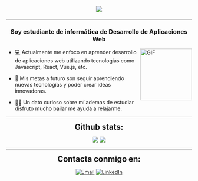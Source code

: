 <h1 align="center">
  <img src="https://readme-typing-svg.herokuapp.com/?font=Righteous&size=40&center=true&vCenter=true&width=600&height=70&duration=5000&lines=Hola,+a+tod@s!+👋;+Mi+nombre+es+Marco+Goitia!&color=38B2AC" />
</h1>

---

<h3 align="center">Soy estudiante de informática de Desarrollo de Aplicaciones Web</h3>
  <img align="right" alt="GIF" height="140px" 
    src="https://media0.giphy.com/media/v1.Y2lkPTc5MGI3NjExdmM4ZHRpcGMzMGEydWZhaGR1NGxnMTYwODN4enJnMzgxdHJ2N3E1ZyZlcD12MV9pbnRlcm5hbF9naWZfYnlfaWQmY3Q9Zw/Y4ak9Ki2GZCbJxAnJD/giphy.gif" />

-  💻 Actualmente me enfoco en aprender desarrollo de aplicaciones web utilizando tecnologias como Javascript, React, Vue.js, etc.

  
-  💪 Mis metas a futuro son seguir aprendiendo nuevas tecnologías y poder crear ideas innovadoras. 
  

- 🕺🏻​ Un dato curioso sobre mí ademas de estudiar disfruto mucho bailar me ayuda a relajarme.
  



 ---

 <div align="center">
<h2 align="center" style="margin: 5px 10px;">Github stats:</h2> 

[![](https://github-readme-stats.vercel.app/api?username=WhiteCascade&show_icons=true&theme=tokyonight&hide_border=true&locale=en)](https://github.com/WhiteCascade)
[![](https://github-readme-streak-stats.herokuapp.com/?user=WhiteCascae&theme=material-palenight)](https://github.com/WhiteCascade)
</div>

---

<div align="center">
<h2 align="center" style="margin: 5px 10px;">Contacta conmigo en:</h2> 
  
[![Email](https://img.shields.io/badge/email-3DDC84?style=for-the-badge&logo=email&logoColor=white&labelColor=101010)](mailto:marcogoitialazarte@gmail.com)
[![LinkedIn](https://img.shields.io/badge/linkedin-3DDC84?style=for-the-badge&logo=linkedin&logoColor=white&labelColor=101010)](https://www.linkedin.com/in/marco-gabriel-goitia-lazarte-28313a224/)

</div>
